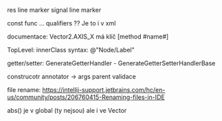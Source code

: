 

res line marker
signal line marker


const func ... qualifiers ?? Je to i v xml

documentace:
Vector2.AXIS_X má klíč [method #name#]

TopLevel: innerClass
syntax: @"Node/Label"



getter/setter:
GenerateGetterHandler - GenerateGetterSetterHandlerBase

construcotr annotator -> args parent validace

file rename:
https://intellij-support.jetbrains.com/hc/en-us/community/posts/206760415-Renaming-files-in-IDE

abs() je v global (ty nejsou) ale i ve Vector 
